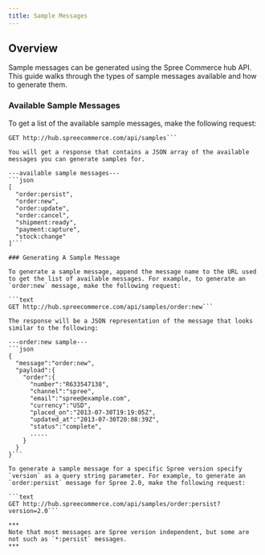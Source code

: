```yaml
---
title: Sample Messages
---
```


## Overview

Sample messages can be generated using the Spree Commerce hub API. This guide walks through the types of sample messages available and how to generate them.

### Available Sample Messages

To get a list of the available sample messages, make the following request:

```text
GET http://hub.spreecommerce.com/api/samples```

You will get a response that contains a JSON array of the available messages you can generate samples for.

---available sample messages---
```json
[
  "order:persist",
  "order:new",
  "order:update",
  "order:cancel",
  "shipment:ready",
  "payment:capture",
  "stock:change"
]```

### Generating A Sample Message

To generate a sample message, append the message name to the URL used to get the list of available messages. For example, to generate an `order:new` message, make the following request:

```text
GET http://hub.spreecommerce.com/api/samples/order:new```

The response will be a JSON representation of the message that looks similar to the following:

---order:new sample---
```json
{
  "message":"order:new",
  "payload":{
    "order":{
      "number":"R633547138",
      "channel":"spree",
      "email":"spree@example.com",
      "currency":"USD",
      "placed_on":"2013-07-30T19:19:05Z",
      "updated_at":"2013-07-30T20:08:39Z",
      "status":"complete",
      .....
    }
  }
}```

To generate a sample message for a specific Spree version specify `version` as a query string parameter. For example, to generate an `order:persist` message for Spree 2.0, make the following request:

```text
GET http://hub.spreecommerce.com/api/samples/order:persist?version=2.0```

***
Note that most messages are Spree version independent, but some are not such as `*:persist` messages.
***
